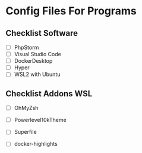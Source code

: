 # Config Files For Programs

## Checklist Software

- [ ] PhpStorm  
- [ ] Visual Studio Code  
- [ ] DockerDesktop
- [ ] Hyper
- [ ] WSL2 with Ubuntu
  
## Checklist Addons WSL

- [ ] OhMyZsh
- [ ] Powerlevel10kTheme
- [ ] Superfile
- [ ] docker-highlights
      
